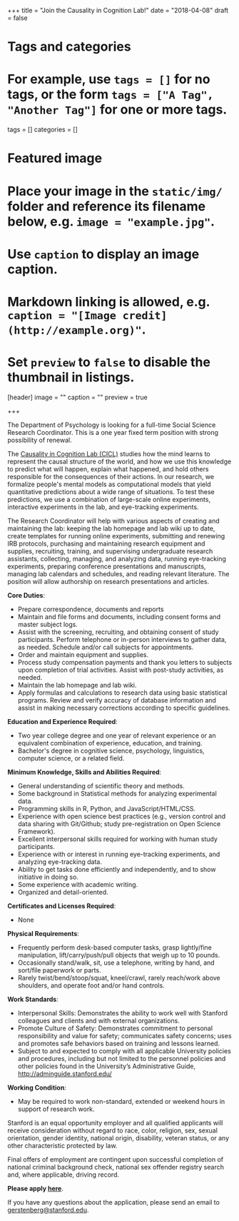 +++
title = "Join the Causality in Cognition Lab!"
date = "2018-04-08"
draft = false

# Tags and categories
# For example, use `tags = []` for no tags, or the form `tags = ["A Tag", "Another Tag"]` for one or more tags.
tags = []
categories = []

# Featured image
# Place your image in the `static/img/` folder and reference its filename below, e.g. `image = "example.jpg"`.
# Use `caption` to display an image caption.
#   Markdown linking is allowed, e.g. `caption = "[Image credit](http://example.org)"`.
# Set `preview` to `false` to disable the thumbnail in listings.
[header]
image = ""
caption = ""
preview = true

+++

The Department of Psychology is looking for a full-time Social Science Research Coordinator. This is a one year fixed term position with strong possibility of renewal.

The [Causality in Cognition Lab (CICL)](http://cicl.stanford.edu/) studies how the mind learns to represent the causal structure of the world, and how we use this knowledge to predict what will happen, explain what happened, and hold others responsible for the consequences of their actions. In our research, we formalize people's mental models as computational models that yield quantitative predictions about a wide range of situations. To test these predictions, we use a combination of large-scale online experiments, interactive experiments in the lab, and eye-tracking experiments.

The Research Coordinator will help with various aspects of creating and maintaining the lab: keeping the lab homepage and lab wiki up to date, create templates for running online experiments, submitting and renewing IRB protocols, purchasing and maintaining research equipment and supplies, recruiting, training, and supervising undergraduate research assistants, collecting, managing, and analyzing data, running eye-tracking experiments, preparing conference presentations and manuscripts, managing lab calendars and schedules, and reading relevant literature. The position will allow authorship on research presentations and articles.

__Core Duties__:

- Prepare correspondence, documents and reports
- Maintain and file forms and documents, including consent forms and master subject logs.
- Assist with the screening, recruiting, and obtaining consent of study participants. Perform telephone or in-person interviews to gather data, as needed. Schedule and/or call subjects for appointments.
- Order and maintain equipment and supplies.
- Process study compensation payments and thank you letters to subjects upon completion of trial activities. Assist with post-study activities, as needed.
- Maintain the lab homepage and lab wiki.
- Apply formulas and calculations to research data using basic statistical programs. Review and verify accuracy of database information and assist in making necessary corrections according to specific guidelines. 

__Education and Experience Required__:

- Two year college degree and one year of relevant experience or an equivalent combination of experience, education, and training.
- Bachelor's degree in cognitive science, psychology, linguistics, computer science, or a related field.


__Minimum Knowledge, Skills and Abilities Required__:

- General understanding of scientific theory and methods.
- Some background in Statistical methods for analyzing experimental data.
- Programming skills in R, Python, and JavaScript/HTML/CSS.
- Experience with open science best practices (e.g., version control and data sharing with Git/Github; study pre-registration on Open Science Framework).
- Excellent interpersonal skills required for working with human study participants.
- Experience with or interest in running eye-tracking experiments, and analyzing eye-tracking data.
- Ability to get tasks done efficiently and independently, and to show initiative in doing so.
- Some experience with academic writing.
- Organized and detail-oriented.

__Certificates and Licenses Required__:

- None

__Physical Requirements__:

- Frequently perform desk-based computer tasks, grasp lightly/fine manipulation, lift/carry/push/pull objects that weigh up to 10 pounds.
- Occasionally stand/walk, sit, use a telephone, writing by hand, and sort/file paperwork or parts.
- Rarely twist/bend/stoop/squat, kneel/crawl, rarely reach/work above shoulders, and operate foot and/or hand controls.

__Work Standards__:

- Interpersonal Skills: Demonstrates the ability to work well with Stanford colleagues and clients and with external organizations.
- Promote Culture of Safety: Demonstrates commitment to personal responsibility and value for safety; communicates safety concerns; uses and promotes safe behaviors based on training and lessons learned.
- Subject to and expected to comply with all applicable University policies and procedures, including but not limited to the personnel policies and other policies found in the University’s Administrative Guide, http://adminguide.stanford.edu/

__Working Condition__:

- May be required to work non-standard, extended or weekend hours in support of research work.


Stanford is an equal opportunity employer and all qualified applicants will receive consideration without regard to race, color, religion, sex, sexual orientation, gender identity, national origin, disability, veteran status, or any other characteristic protected by law.

Final offers of employment are contingent upon successful completion of national criminal background check, national sex offender registry search and, where applicable, driving record.

__Please apply [here](https://careersearch.stanford.edu/jobs/social-science-research-coordinator-2261)__. 

If you have any questions about the application, please send an email to [gerstenberg@stanford.edu](gerstenberg@stanford.edu). 